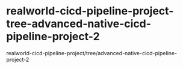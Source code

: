 # realworld-cicd-pipeline-project-tree-advanced-native-cicd-pipeline-project-2
realworld-cicd-pipeline-project/tree/advanced-native-cicd-pipeline-project-2

